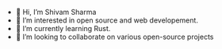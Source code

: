 - 👋 Hi, I’m Shivam Sharma
- 👀 I’m interested in open source and web developement.
- 🌱 I’m currently learning Rust.
- 💞️ I’m looking to collaborate on various open-source projects


<!---
ZetaSpark/ZetaSpark is a ✨ special ✨ repository because its `README.md` (this file) appears on your GitHub profile.
You can click the Preview link to take a look at your changes.
--->
